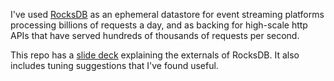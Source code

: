 I've used [RocksDB](https://rocksdb.org/) as an ephemeral datastore for event streaming platforms processing billions of requests a day, and as backing for high-scale http APIs that have served hundreds of thousands of requests per second.

This repo has a [slide deck](presentation.pdf) explaining the externals of RocksDB.  It also includes tuning suggestions that I've found useful.
